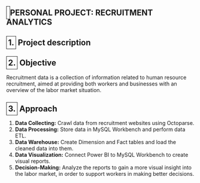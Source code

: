 <h2><span style="border: 1px solid; padding: 4px;"></span> PERSONAL PROJECT: RECRUITMENT ANALYTICS </h2>

<h2><span style="border: 1px solid; padding: 4px;">1.</span> Project description</h2>
<p>
   <!-- Thêm mô tả dự án ở đây -->
</p>

<h2><span style="border: 1px solid; padding: 4px;">2.</span> Objective</h2>
<p>
   Recruitment data is a collection of information related to human resource recruitment, aimed at providing both workers and businesses with an overview of the labor market situation.
</p>

<h2><span style="border: 1px solid; padding: 4px;">3.</span> Approach</h2>
<ol>
   <li><strong>Data Collecting:</strong> Crawl data from recruitment websites using Octoparse.</li>
   <li><strong>Data Processing:</strong> Store data in MySQL Workbench and perform data ETL.</li>
   <li><strong>Data Warehouse:</strong> Create Dimension and Fact tables and load the cleaned data into them.</li>
   <li><strong>Data Visualization:</strong> Connect Power BI to MySQL Workbench to create visual reports.</li>
   <li><strong>Decision-Making:</strong> Analyze the reports to gain a more visual insight into the labor market, in order to support workers in making better decisions.</li>
</ol>
